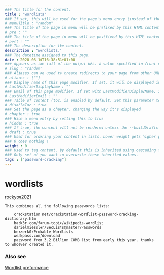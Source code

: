 ```yaml
---
### The title for the content.
title : "wordlists"
### If set, this will be used for the page's menu entry (instead of the `title` attribute)
# menuTitle : "random"
### The title of the page in menu will be prefixed by this HTML content
# pre : ""
### The title of the page in menu will be postfixed by this HTML content
# post : ""
### The description for the content.
description : "wordlists."
### The datetime assigned to this page.
date : 2020-03-10T16:38:53+01:00
### Appears as the tail of the output URL. A value specified in front matter will override the segment of the URL based on the filename.
# slug : "random"
### Aliases can be used to create redirects to your page from other URLs.
# aliases : [""]
### Display name of this page modifier. If set, it will be displayed in the footer.
# LastModifierDisplayName : ""
### Email of this page modifier. If set with LastModifierDisplayName, it will be displayed in the footer
# LastModifierEmail : ""
### Table of content (toc) is enabled by default. Set this parameter to true to disable it.
# disableToc : true
### Set the page as a chapter, changing the way it's displayed
# chapter : true
### Hide a menu entry by setting this to true
# hidden : true
### If true, the content will not be rendered unless the --buildDrafts flag is passed to the hugo command.
# draft : true
### Used for ordering your content in lists. Lower weight gets higher precedence. So content with lower weight will come first.
### 0 does nothing !
weight : 0
### Used to tag content. By default this is inherited using cascading from _index.md files
### Only set of you want to overwrite these inherited values.
tags : ["password-cracking"]
---
```


# wordlists

[rockyou2021](https://github.com/ohmybahgosh/RockYou2021.txt)

```
This combines all the following passwords lists:

    crackstation.net/crackstation-wordlist-password-cracking-dictionary.htm
    hack3r.com/forum-topic/wikipedia-wordlist
    danielmiessler/SecLists@master/Passwords
    berzerk0/Probable-Wordlists
    weakpass.com/download
    password from 3.2 Billion COMB list from early this year. thanks to whoever created it.
```

### Also see

[Wordlist preformance](https://docs.google.com/spreadsheets/d/1qQNwggWIWtL-m0EYrRg_vdwHOrZCY-SnWcYTwQN0fMk/edit#gid=1952927995)
